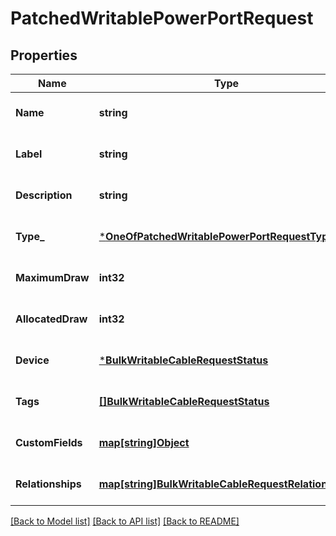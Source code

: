 # PatchedWritablePowerPortRequest

## Properties
Name | Type | Description | Notes
------------ | ------------- | ------------- | -------------
**Name** | **string** |  | [optional] [default to null]
**Label** | **string** | Physical label | [optional] [default to null]
**Description** | **string** |  | [optional] [default to null]
**Type_** | [***OneOfPatchedWritablePowerPortRequestType_**](OneOfPatchedWritablePowerPortRequestType_.md) | Physical port type | [optional] [default to null]
**MaximumDraw** | **int32** | Maximum power draw (watts) | [optional] [default to null]
**AllocatedDraw** | **int32** | Allocated power draw (watts) | [optional] [default to null]
**Device** | [***BulkWritableCableRequestStatus**](BulkWritableCableRequest_status.md) |  | [optional] [default to null]
**Tags** | [**[]BulkWritableCableRequestStatus**](BulkWritableCableRequest_status.md) |  | [optional] [default to null]
**CustomFields** | [**map[string]Object**](.md) |  | [optional] [default to null]
**Relationships** | [**map[string]BulkWritableCableRequestRelationships**](BulkWritableCableRequest_relationships.md) |  | [optional] [default to null]

[[Back to Model list]](../README.md#documentation-for-models) [[Back to API list]](../README.md#documentation-for-api-endpoints) [[Back to README]](../README.md)

